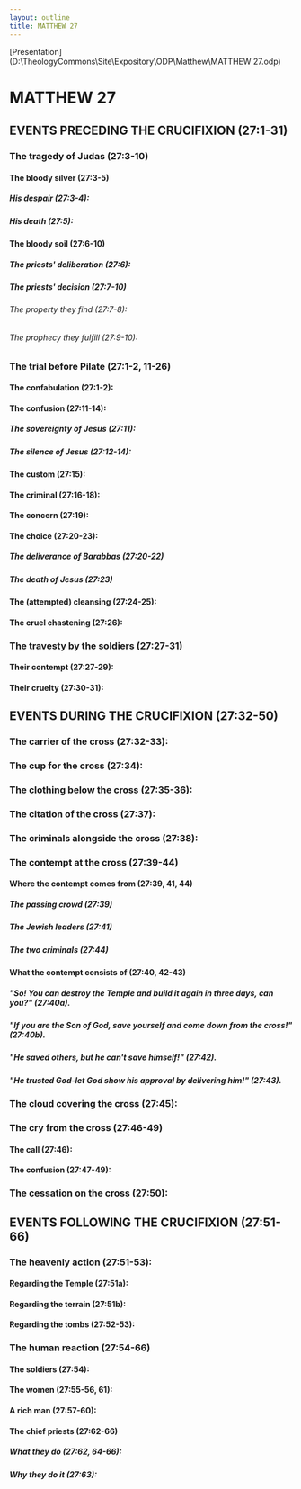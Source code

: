 ```yaml
---
layout: outline
title: MATTHEW 27
---
```

[Presentation](D:\TheologyCommons\Site\Expository\ODP\Matthew\MATTHEW 27.odp)
# MATTHEW 27
## EVENTS PRECEDING THE CRUCIFIXION (27:1-31) 
###  The tragedy of Judas (27:3-10) 
####  The bloody silver (27:3-5) 
#####  His despair (27:3-4): 
#####  His death (27:5): 
####  The bloody soil (27:6-10) 
#####  The priests\' deliberation (27:6): 
#####  The priests\' decision (27:7-10) 
######  The property they find (27:7-8): 
######  The prophecy they fulfill (27:9-10): 
###  The trial before Pilate (27:1-2, 11-26) 
####  The confabulation (27:1-2): 
####  The confusion (27:11-14): 
#####  The sovereignty of Jesus (27:11): 
#####  The silence of Jesus (27:12-14): 
####  The custom (27:15): 
####  The criminal (27:16-18): 
####  The concern (27:19): 
####  The choice (27:20-23): 
#####  The deliverance of Barabbas (27:20-22) 
#####  The death of Jesus (27:23) 
####  The (attempted) cleansing (27:24-25): 
####  The cruel chastening (27:26): 
###  The travesty by the soldiers (27:27-31) 
####  Their contempt (27:27-29): 
####  Their cruelty (27:30-31): 
## EVENTS DURING THE CRUCIFIXION (27:32-50) 
###  The carrier of the cross (27:32-33): 
###  The cup for the cross (27:34): 
###  The clothing below the cross (27:35-36): 
###  The citation of the cross (27:37): 
###  The criminals alongside the cross (27:38): 
###  The contempt at the cross (27:39-44) 
####  Where the contempt comes from (27:39, 41, 44) 
#####  The passing crowd (27:39) 
#####  The Jewish leaders (27:41) 
#####  The two criminals (27:44) 
####  What the contempt consists of (27:40, 42-43) 
#####  \"So! You can destroy the Temple and build it again in three days, can you?\" (27:40a). 
#####  \"If you are the Son of God, save yourself and come down from the cross!\" (27:40b). 
#####  \"He saved others, but he can\'t save himself!\" (27:42). 
#####  \"He trusted God-let God show his approval by delivering him!\" (27:43). 
###  The cloud covering the cross (27:45): 
###  The cry from the cross (27:46-49) 
####  The call (27:46):
####  The confusion (27:47-49): 
###  The cessation on the cross (27:50): 
## EVENTS FOLLOWING THE CRUCIFIXION (27:51-66) 
###  The heavenly action (27:51-53): 
####  Regarding the Temple (27:51a): 
####  Regarding the terrain (27:51b): 
####  Regarding the tombs (27:52-53): 
###  The human reaction (27:54-66) 
####  The soldiers (27:54): 
####  The women (27:55-56, 61): 
####  A rich man (27:57-60): 
####  The chief priests (27:62-66) 
#####  What they do (27:62, 64-66): 
#####  Why they do it (27:63): 
